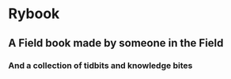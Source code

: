 # Rybook
## A Field book made by someone in the Field
### And a collection of tidbits and knowledge bites
